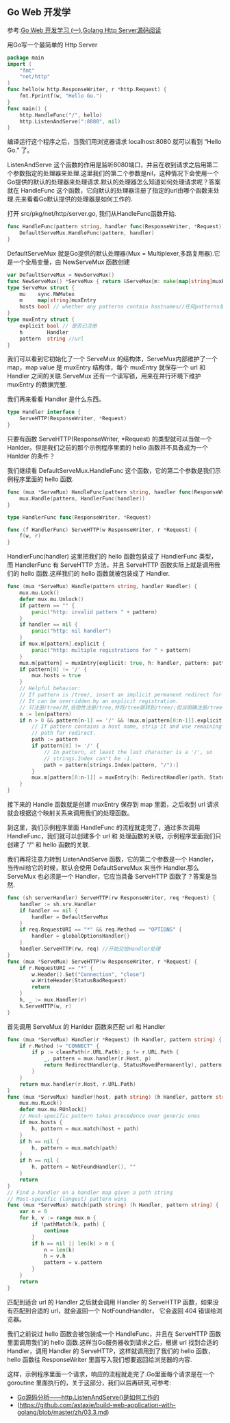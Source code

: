 ## Go Web 开发学

参考:[Go Web 开发学习 (一)](http://blog.liwenqiu.me/2013/07/30/golang-default-server/),[Golang Http Server源码阅读](http://www.cnblogs.com/yjf512/archive/2012/08/22/2650873.html)

用Go写一个最简单的 Http Server

```go
package main
import (
    "fmt"
    "net/http"
)
func hello(w http.ResponseWriter, r *http.Request) {
    fmt.Fprintf(w, "Hello Go.")
}
func main() {
    http.HandleFunc("/", hello)
    http.ListenAndServe(":8080", nil)
}
```

编译运行这个程序之后，当我们用浏览器请求 localhost:8080 就可以看到 “Hello Go.” 了。

ListenAndServe 这个函数的作用是监听8080端口，并且在收到请求之后用第二个参数指定的处理器来处理.这里我们的第二个参数是nil，这种情况下会使用一个Go提供的默认的处理器来处理请求.默认的处理器怎么知道如何处理请求呢？答案就在 HandleFunc 这个函数，它向默认的处理器注册了指定的url由哪个函数来处理.先来看看Go默认提供的处理器是如何工作的.

打开 src/pkg/net/http/server.go, 我们从HandleFunc函数开始.

```go
func HandleFunc(pattern string, handler func(ResponseWriter, *Request)) {
	DefaultServeMux.HandleFunc(pattern, handler)
}
```

DefaultServeMux 就是Go提供的默认处理器(Mux = Multiplexer,多路复用器).它是一个全局变量，由 NewServeMux 函数创建

```go
var DefaultServeMux = NewServeMux()
func NewServeMux() *ServeMux { return &ServeMux{m: make(map[string]muxEntry)} }
type ServeMux struct {
	mu    sync.RWMutex
	m     map[string]muxEntry
	hosts bool // whether any patterns contain hostnames//任何patterns是否包含hostnames,即是否以"/"开头
}
type muxEntry struct {
	explicit bool // 是否已注册
	h        Handler
	pattern  string //url
}
```

我们可以看到它初始化了一个 ServeMux 的结构体，ServeMux内部维护了一个map，map value 是 muxEntry 结构体，每个 muxEntry 就保存一个 url 和 Handler 之间的关联.ServeMux 还有一个读写锁，用来在并行环境下维护 muxEntry 的数据完整.

我们再来看看 Handler 是什么东西。

```go
type Handler interface {
	ServeHTTP(ResponseWriter, *Request)
}
```

只要有函数 ServeHTTP(ResponseWriter, *Request) 的类型就可以当做一个 Hanlder。但是我们之前的那个示例程序里面的 hello 函数并不具备成为一个 Hanlder 的条件？

我们继续看 DefaultServeMux.HandleFunc 这个函数，它的第二个参数是我们示例程序里面的 hello 函数.

```go
func (mux *ServeMux) HandleFunc(pattern string, handler func(ResponseWriter, *Request)) {
	mux.Handle(pattern, HandlerFunc(handler))
}

type HandlerFunc func(ResponseWriter, *Request)

func (f HandlerFunc) ServeHTTP(w ResponseWriter, r *Request) {
	f(w, r)
}
```

HandlerFunc(handler) 这里把我们的 hello 函数包装成了 HandlerFunc 类型，而 HandlerFunc 有 ServeHTTP 方法，并且 ServeHTTP 函数实际上就是调用我们的 hello 函数.这样我们的 hello 函数就被包装成了 Handler.

```go
func (mux *ServeMux) Handle(pattern string, handler Handler) {
	mux.mu.Lock()
	defer mux.mu.Unlock()
	if pattern == "" {
		panic("http: invalid pattern " + pattern)
	}
	if handler == nil {
		panic("http: nil handler")
	}
	if mux.m[pattern].explicit {
		panic("http: multiple registrations for " + pattern)
	}
	mux.m[pattern] = muxEntry{explicit: true, h: handler, pattern: pattern}
	if pattern[0] != '/' {
		mux.hosts = true
	}
	// Helpful behavior:
	// If pattern is /tree/, insert an implicit permanent redirect for /tree.
	// It can be overridden by an explicit registration.
    // 只注册/tree/时,会隐性注册/tree,并将/tree跳转到/tree/;但当明确注册/tree时,其会覆盖隐性url(靠explicit字段实现).
	n := len(pattern)
	if n > 0 && pattern[n-1] == '/' && !mux.m[pattern[0:n-1]].explicit {
		// If pattern contains a host name, strip it and use remaining
		// path for redirect.
		path := pattern
		if pattern[0] != '/' {
			// In pattern, at least the last character is a '/', so
			// strings.Index can't be -1.
			path = pattern[strings.Index(pattern, "/"):]
		}
		mux.m[pattern[0:n-1]] = muxEntry{h: RedirectHandler(path, StatusMovedPermanently), pattern: pattern}
	}
}
```

接下来的 Handle 函数就是创建 muxEntry 保存到 map 里面，之后收到 url 请求就会根据这个映射关系来调用我们的处理函数。

到这里，我们示例程序里面 HandleFunc 的流程就走完了，通过多次调用 HandleFunc，我们就可以创建多个 url 和 处理函数的关联，示例程序里面我们只创建了 “/“ 和 hello 函数的关联.

我们再将注意力转到 ListenAndServe 函数，它的第二个参数是一个 Handler，当传nil给它的时候，默认会使用 DefaultServeMux 来当作 Handler.那么 ServeMux 也必须是一个 Handler，它应当具备 ServeHTTP 函数了？答案是当然.

```go
func (sh serverHandler) ServeHTTP(rw ResponseWriter, req *Request) {
	handler := sh.srv.Handler
	if handler == nil {
		handler = DefaultServeMux
	}
	if req.RequestURI == "*" && req.Method == "OPTIONS" {
		handler = globalOptionsHandler{}
	}
	handler.ServeHTTP(rw, req) //开始交给Handler处理
}
func (mux *ServeMux) ServeHTTP(w ResponseWriter, r *Request) {
	if r.RequestURI == "*" {
		w.Header().Set("Connection", "close")
		w.WriteHeader(StatusBadRequest)
		return
	}
	h, _ := mux.Handler(r)
	h.ServeHTTP(w, r)
}
```

首先调用 ServeMux 的 Hanlder 函数来匹配 url 和 Handler

```go
func (mux *ServeMux) Handler(r *Request) (h Handler, pattern string) {
	if r.Method != "CONNECT" {
		if p := cleanPath(r.URL.Path); p != r.URL.Path {
			_, pattern = mux.handler(r.Host, p)
			return RedirectHandler(p, StatusMovedPermanently), pattern
		}
	}
	return mux.handler(r.Host, r.URL.Path)
}
func (mux *ServeMux) handler(host, path string) (h Handler, pattern string) {
	mux.mu.RLock()
	defer mux.mu.RUnlock()
	// Host-specific pattern takes precedence over generic ones
	if mux.hosts {
		h, pattern = mux.match(host + path)
	}
	if h == nil {
		h, pattern = mux.match(path)
	}
	if h == nil {
		h, pattern = NotFoundHandler(), ""
	}
	return
}
// Find a handler on a handler map given a path string
// Most-specific (longest) pattern wins
func (mux *ServeMux) match(path string) (h Handler, pattern string) {
	var n = 0
	for k, v := range mux.m {
		if !pathMatch(k, path) {
			continue
		}
		if h == nil || len(k) > n {
			n = len(k)
			h = v.h
			pattern = v.pattern
		}
	}
	return
}
```

匹配到适合 url 的 Handler 之后就会调用 Handler 的 ServeHTTP 函数，如果没有匹配到合适的 url，就会返回一个 NotFoundHandler， 它会返回 404 错误给浏览器。

我们之前说过 hello 函数会被包装成一个 HandleFunc，并且在 ServeHTTP 函数里面调用我们的 hello 函数.这样当Go服务器收到请求之后，根据 url 找到合适的 Handler，调用 Handler 的 ServeHTTP，这样就调用到了我们的 hello 函数， hello 函数往 ResponseWriter 里面写入我们想要返回给浏览器的内容.

这样，示例程序里面一个请求，响应的流程就走完了.Go里面每个请求是在一个 goroutine 里面执行的，关于这部分，我们以后再研究,可参考:

- [Go源码分析——http.ListenAndServe()是如何工作的](http://blog.csdn.net/gophers/article/details/37815009)
- [](Go如何使得Web工作)(https://github.com/astaxie/build-web-application-with-golang/blob/master/zh/03.3.md)
